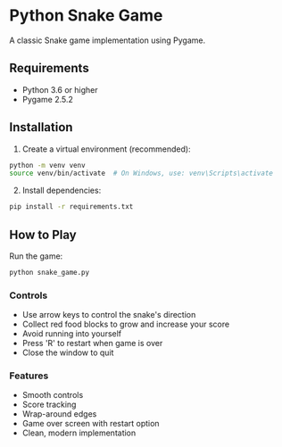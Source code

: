 # Python Snake Game

A classic Snake game implementation using Pygame.

## Requirements
- Python 3.6 or higher
- Pygame 2.5.2

## Installation

1. Create a virtual environment (recommended):
```bash
python -m venv venv
source venv/bin/activate  # On Windows, use: venv\Scripts\activate
```

2. Install dependencies:
```bash
pip install -r requirements.txt
```

## How to Play

Run the game:
```bash
python snake_game.py
```

### Controls
- Use arrow keys to control the snake's direction
- Collect red food blocks to grow and increase your score
- Avoid running into yourself
- Press 'R' to restart when game is over
- Close the window to quit

### Features
- Smooth controls
- Score tracking
- Wrap-around edges
- Game over screen with restart option
- Clean, modern implementation
